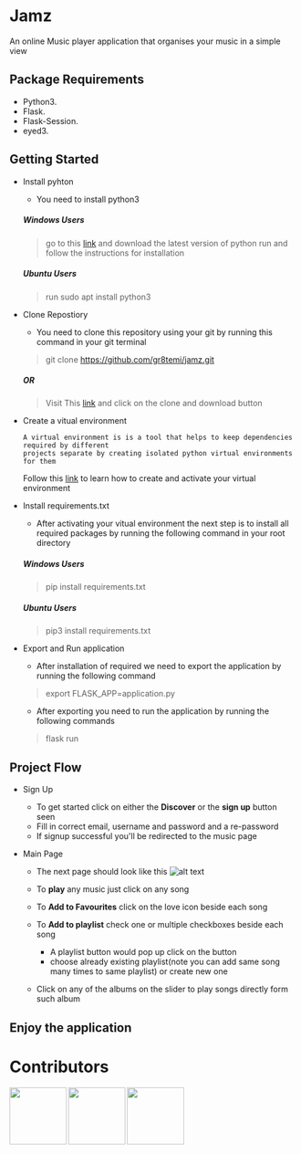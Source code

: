 # Jamz 
An online Music player application that organises your music in a simple view 

## Package Requirements

* Python3.
* Flask.
* Flask-Session.
* eyed3.


## Getting Started
- Install pyhton
   * You need to install python3
  ##### Windows Users
  
    > go to this [link](https://www.python.org/downloads/windows/) and download the latest version of python run and follow the instructions for installation
    
  ##### Ubuntu Users
  
     > run sudo apt install python3
    
- Clone Repostiory
    * You need to clone this repository using your git by running this command in your git terminal
    
     > git clone https://github.com/gr8temi/jamz.git
   
  ##### OR 
   
     > Visit This [link](https://github.com/gr8temi/jamz) and click on the clone and download button
    
- Create a vitual environment
    ``` 
    A virtual environment is is a tool that helps to keep dependencies required by different 
    projects separate by creating isolated python virtual environments for them
    ```
    Follow this [link](https://medium.com/@rockstarik2/how-to-setup-a-virtual-environment-for-python-development-c430877049ac?sk=a607d890870a8f39a9ff05320e5522d8) to learn how to create and activate your virtual environment
    
- Install requirements.txt
    * After activating your vitual environment the next step is to install all required packages by running the following command in your root directory
  ##### Windows Users
  
     > pip install requirements.txt
    
  ##### Ubuntu Users
  
     > pip3 install requirements.txt
     
- Export and Run application
    * After installation of required we need to export the application by running the following command
    
     > export FLASK_APP=application.py
     
    * After exporting you need to run the application by running the following commands
    
     > flask run
    
## Project Flow
- Sign Up
  * To get started click on either the **Discover** or the **sign up** button seen 
  * Fill in correct email, username and password and a re-password
  * If signup successful you'll be redirected to the music page

- Main Page
  * The next page should look like this
  ![alt text](https://res.cloudinary.com/dczmdkhbw/image/upload/v1568005591/main_kdhy10.png)
  
  * To **play** any music just click on any song 
  * To **Add to Favourites** click on the love icon beside each song
  * To **Add to playlist** check one or multiple checkboxes beside each song
    * A playlist button would pop up click on the button
    * choose already existing playlist(note you can add same song many times to same playlist) or create new one
  * Click on any of the albums on the slider to play songs directly form such album

## Enjoy the application     

# Contributors
  <img align="left" width="100" height="100" src="https://res.cloudinary.com/dczmdkhbw/image/upload/v1568006550/asadu_weyu8m.gif">

  <img align="left" width="100" height="100" src="https://res.cloudinary.com/dczmdkhbw/image/upload/v1568006550/victor_rfwgks.gif">

  <img align="left" width="100" height="100" src="https://res.cloudinary.com/dczmdkhbw/image/upload/v1568006550/temidire_siosjy.gif">

 
  
  
  
